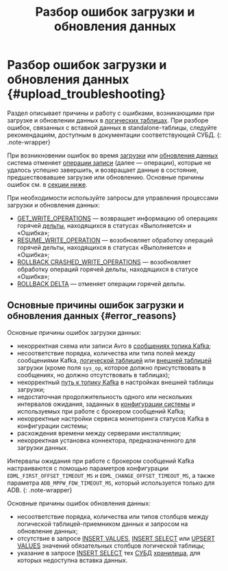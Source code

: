 ﻿---
layout: default
title: Разбор ошибок загрузки и обновления данных
nav_order: 2
parent: Другие действия
grand_parent: Работа с системой
has_children: false
has_toc: false
---

# Разбор ошибок загрузки и обновления данных {#upload_troubleshooting}

Раздел описывает причины и работу с ошибками, возникающими при загрузке и обновлении данных в 
[логических таблицах](../../../overview/main_concepts/logical_table/logical_table.md).
При разборе ошибок, связанных с вставкой данных в standalone-таблицы, следуйте рекомендациям, доступным в документации 
соответствующей СУБД.
{: .note-wrapper}

При возникновении ошибок во время [загрузки](../../data_upload/data_upload.md) или 
[обновления данных](../../data_update/data_update.md) система отменяет 
[операции записи](../../../overview/main_concepts/write_operation/write_operation.md) (далее — операции), которые 
не удалось успешно завершить, и возвращает данные в состояние, предшествовавшее загрузке или обновлению. 
Основные причины ошибок см. в [секции ниже](#error_reasons).

При необходимости используйте запросы для управления процессами загрузки и обновления данных:
* [GET_WRITE_OPERATIONS](../../../reference/sql_plus_requests/GET_WRITE_OPERATIONS/GET_WRITE_OPERATIONS.md) — возвращает 
  информацию об операциях горячей [дельты](../../../overview/main_concepts/delta/delta.md), находящихся в статусах 
  «Выполняется» и «Ошибка»;
* [RESUME_WRITE_OPERATION](../../../reference/sql_plus_requests/RESUME_WRITE_OPERATION/RESUME_WRITE_OPERATION.md) — 
  возобновляет обработку операций горячей дельты, находящихся в статусах «Выполняется» и «Ошибка»;
* [ROLLBACK CRASHED_WRITE_OPERATIONS](../../../reference/sql_plus_requests/ROLLBACK_CRASHED_WRITE_OPERATIONS/ROLLBACK_CRASHED_WRITE_OPERATIONS.md) — 
  возобновляет обработку операций горячей дельты, находящихся в статусе «Ошибка»;
* [ROLLBACK DELTA](../../../reference/sql_plus_requests/ROLLBACK_DELTA/ROLLBACK_DELTA.md) — отменяет операции 
  горячей дельты.

## Основные причины ошибок загрузки и обновления данных {#error_reasons}

Основные причины ошибок загрузки данных:
* некорректная схема или записи Avro в [сообщениях топика Kafka](../../../reference/upload_format/upload_format.md);
* несоответствие порядка, количества или типа полей между сообщениями Kafka, 
  [логической таблицей](../../../overview/main_concepts/logical_table/logical_table.md) или 
  [внешней таблицей](../../../overview/main_concepts/external_table/external_table.md) загрузки (кроме поля `sys_op`, 
  которое должно присутствовать в сообщениях, но должно отсутствовать в таблицах);
* некорректный [путь к топику Kafka](../../../reference/path_to_kafka_topic/path_to_kafka_topic.md) в настройках 
  внешней таблицы загрузки;
* недостаточная продолжительность одного или нескольких интервалов ожидания, заданных в
  [конфигурации системы](../../../maintenance/configuration/system/system.md) и используемых при работе с брокером 
  сообщений Kafka;
* некорректные настройки сервиса мониторинга статусов Kafka в конфигурации системы;
* расхождения времени между серверами инсталляции;
* некорректная установка коннектора, предназначенного для загрузки данных.

Интервалы ожидания при работе с брокером сообщений Kafka настраиваются с помощью параметров конфигурации 
`EDML_FIRST_OFFSET_TIMEOUT_MS` и `EDML_CHANGE_OFFSET_TIMEOUT_MS`, а также параметра `ADB_MPPW_FDW_TIMEOUT_MS`, который 
используется только для ADB.
{: .note-wrapper}

Основные причины ошибок обновления данных:
* несоответствие порядка, количества или типов столбцов между логической таблицей-приемником данных и запросом на 
обновление данных;
* отсутствие в запросе [INSERT VALUES](../../../reference/sql_plus_requests/INSERT_VALUES/INSERT_VALUES.md), 
  [INSERT SELECT](../../../reference/sql_plus_requests/INSERT_SELECT/INSERT_SELECT.md) или 
  [UPSERT VALUES](../../../reference/sql_plus_requests/UPSERT_VALUES/UPSERT_VALUES.md) значений обязательных столбцов 
  логической таблицы;
* указание в запросе [INSERT SELECT](../../../reference/sql_plus_requests/INSERT_SELECT/INSERT_SELECT.md) тех 
  [СУБД](../../../introduction/supported_DBMS/supported_DBMS.md) 
  [хранилища](../../../overview/main_concepts/data_storage/data_storage.md), для которых недоступна вставка данных. 